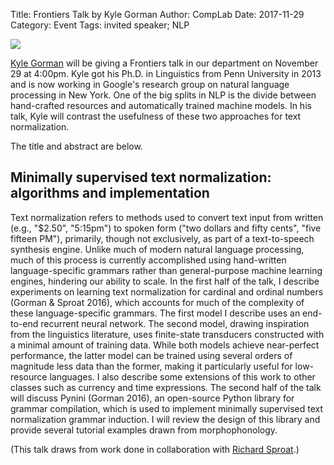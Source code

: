 Title: Frontiers Talk by Kyle Gorman
Author: CompLab
Date: 2017-11-29
Category: Event
Tags: invited speaker; NLP

<img class="photo-right" src="{filename}/images/news/2017-11-29_gorman.png" />

[Kyle Gorman](https://research.google.com/pubs/KyleGorman.html) will be giving a Frontiers talk in our department on November 29 at 4:00pm.
Kyle got his Ph.D. in Linguistics from Penn University in 2013 and is now working in Google's research group on natural language processing in New York.
One of the big splits in NLP is the divide between hand-crafted resources and automatically trained machine models.
In his talk, Kyle will contrast the usefulness of these two approaches for text normalization.

The title and abstract are below.

## Minimally supervised text normalization: algorithms and implementation 

Text normalization refers to methods used to convert text input from written (e.g., "$2.50", "5:15pm") to spoken form ("two dollars and fifty cents", "five fifteen PM"), primarily, though not exclusively, as part of a text-to-speech synthesis engine.
Unlike much of modern natural language processing, much of this process is currently accomplished using hand-written language-specific grammars rather than general-purpose machine learning engines, hindering our ability to scale.
In the first half of the talk, I describe experiments on learning text normalization for cardinal and ordinal numbers (Gorman & Sproat 2016), which accounts for much of the complexity of these language-specific grammars.
The first model I describe uses an end-to-end recurrent neural network.
The second model, drawing inspiration from the linguistics literature, uses finite-state transducers constructed with a minimal amount of training data. 
While both models achieve near-perfect performance, the latter model can be trained using several orders of magnitude less data than the former, making it particularly useful for low-resource languages.
I also describe some extensions of this work to other classes such as currency and time expressions.
The second half of the talk will discuss Pynini (Gorman 2016), an open-source Python library for grammar compilation, which is used to implement minimally supervised text normalization grammar induction.
I will review the design of this library and provide several tutorial examples drawn from morphophonology.

(This talk draws from work done in collaboration with [Richard Sproat](https://research.google.com/pubs/RichardSproat.html).)
